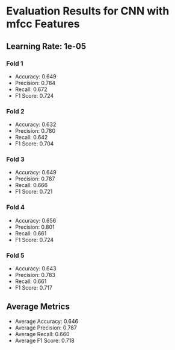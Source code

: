 # Evaluation Results for CNN with mfcc Features
## Learning Rate: 1e-05

### Fold 1
- Accuracy: 0.649
- Precision: 0.784
- Recall: 0.672
- F1 Score: 0.724

### Fold 2
- Accuracy: 0.632
- Precision: 0.780
- Recall: 0.642
- F1 Score: 0.704

### Fold 3
- Accuracy: 0.649
- Precision: 0.787
- Recall: 0.666
- F1 Score: 0.721

### Fold 4
- Accuracy: 0.656
- Precision: 0.801
- Recall: 0.661
- F1 Score: 0.724

### Fold 5
- Accuracy: 0.643
- Precision: 0.783
- Recall: 0.661
- F1 Score: 0.717

## Average Metrics
- Average Accuracy: 0.646
- Average Precision: 0.787
- Average Recall: 0.660
- Average F1 Score: 0.718
